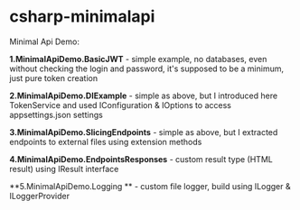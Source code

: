 # csharp-minimalapi
Minimal Api Demo:

**1.MinimalApiDemo.BasicJWT** - simple example, no databases, even without checking the login and password, it's supposed to be a minimum, just pure token creation

**2.MinimalApiDemo.DIExample** - simple as above, but I introduced here TokenService and used IConfiguration & IOptions to access appsettings.json settings

**3.MinimalApiDemo.SlicingEndpoints** - simple as above, but I extracted endpoints to external files using extension methods

**4.MinimalApiDemo.EndpointsResponses** - custom result type (HTML result) using IResult interface

**5.MinimalApiDemo.Logging ** - custom file logger, build using ILogger & ILoggerProvider
